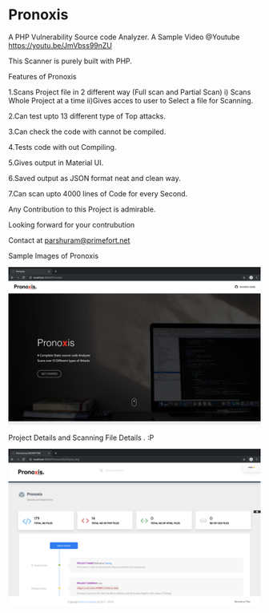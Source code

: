 # Pronoxis
A PHP Vulnerability Source code Analyzer.
 A Sample Video @Youtube https://youtu.be/JmVbss99nZU

   This Scanner is purely built with PHP.

   Features of Pronoxis
 
  
  1.Scans Project file in 2 different way (Full scan and Partial Scan)
    i) Scans Whole Project at a time
    ii)Gives acces to user to Select a file for Scanning.

  2.Can test upto 13 different type of Top attacks.

  3.Can check the code with cannot be compiled.

  4.Tests code with out Compiling.

  5.Gives output in Material UI.

  6.Saved output as JSON format neat and clean way.

  7.Can scan upto 4000 lines of Code for every Second.

  
  
  Any Contribution to this Project is admirable.

   Looking forward for your contrubution 

   Contact at parshuram@primefort.net
   
   
Sample Images of Pronoxis

<img src="assets/img/main.png" >

Project Details and Scanning File Details . :P

<img src="assets/img/sub.png" >
